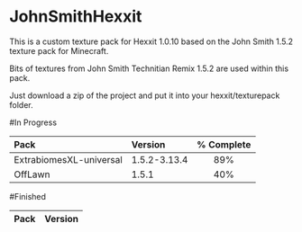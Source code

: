 JohnSmithHexxit
===============
This is a custom texture pack for Hexxit 1.0.10 based on the John Smith 1.5.2 texture pack for Minecraft.

Bits of textures from John Smith Technitian Remix 1.5.2 are used within this pack.

Just download a zip of the project and put it into your hexxit/texturepack folder.


#In Progress

| Pack  | Version  | % Complete |
| :------------ |:---------------|:-----:|
| ExtrabiomesXL-universal   | 1.5.2-3.13.4 | 89% |
| OffLawn                   | 1.5.1     |   40% |

#Finished

| Pack  | Version  |
| :------------ |:---------------|
